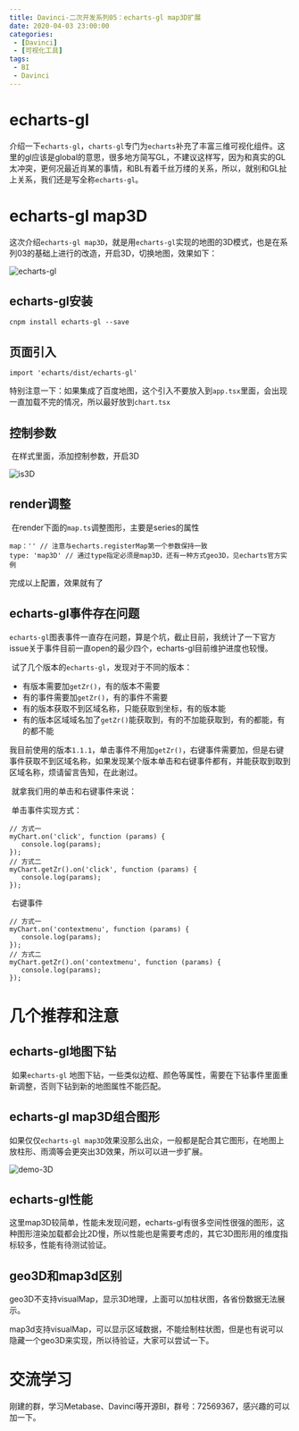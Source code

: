 ```yaml
---
title: Davinci-二次开发系列05：echarts-gl map3D扩展
date: 2020-04-03 23:00:00
categories: 
 - [Davinci]
 - [可视化工具]
tags:
 - BI
 - Davinci
---
```


# echarts-gl

​	介绍一下`echarts-gl`，`charts-gl`专门为`echarts`补充了丰富三维可视化组件。这里的gl应该是global的意思，很多地方简写GL，不建议这样写，因为和真实的GL太冲突，更何况最近肖某的事情，和BL有着千丝万缕的关系，所以，就别和GL扯上关系，我们还是写全称`echarts-gl`。

<!--more-->
# echarts-gl map3D

​	这次介绍`echarts-gl map3D`，就是用`echarts-gl`实现的地图的3D模式，也是在系列03的基础上进行的改造，开启3D，切换地图，效果如下：

![echarts-gl](https://ossbao.oss-cn-qingdao.aliyuncs.com/blog/davinci/05/echarts-gl.gif)

## echarts-gl安装

```
cnpm install echarts-gl --save 
```

## 页面引入

```
import 'echarts/dist/echarts-gl'  
```

特别注意一下：如果集成了百度地图，这个引入不要放入到`app.tsx`里面，会出现一直加载不完的情况，所以最好放到`chart.tsx`

## 控制参数

​	在样式里面，添加控制参数，开启3D

![is3D](https://ossbao.oss-cn-qingdao.aliyuncs.com/blog/davinci/05/is3D.jpg)

## render调整

​	在render下面的`map.ts`调整图形，主要是series的属性

```
map：'' // 注意与echarts.registerMap第一个参数保持一致
type: 'map3D' // 通过type指定必须是map3D，还有一种方式geo3D，见echarts官方实例
```

完成以上配置，效果就有了

## echarts-gl事件存在问题

​	`echarts-gl`图表事件一直存在问题，算是个坑，截止目前，我统计了一下官方issue关于事件目前一直open的最少四个，echarts-gl目前维护进度也较慢。

​	试了几个版本的`echarts-gl`，发现对于不同的版本：

- 有版本需要加`getZr()`，有的版本不需要
- 有的事件需要加`getZr()`，有的事件不需要
- 有的版本获取不到区域名称，只能获取到坐标，有的版本能
- 有的版本区域域名加了`getZr()`能获取到，有的不加能获取到，有的都能，有的都不能

​	我目前使用的版本`1.1.1`，单击事件不用加`getZr()`，右键事件需要加，但是右键事件获取不到区域名称，如果发现某个版本单击和右键事件都有，并能获取到取到区域名称，烦请留言告知，在此谢过。

​	就拿我们用的单击和右键事件来说：

​	单击事件实现方式：

```
// 方式一
myChart.on('click', function (params) {
   console.log(params);
});
// 方式二
myChart.getZr().on('click', function (params) {
   console.log(params);
});
```

​	右键事件

```
// 方式一
myChart.on('contextmenu', function (params) {
   console.log(params);
});
// 方式二
myChart.getZr().on('contextmenu', function (params) {
   console.log(params);
});
```

# 几个推荐和注意

## echarts-gl地图下钻

​	如果`echarts-gl` 地图下钻，一些类似边框、颜色等属性，需要在下钻事件里面重新调整，否则下钻到新的地图属性不能匹配。


## echarts-gl map3D组合图形

​	如果仅仅`echarts-gl map3D`效果没那么出众，一般都是配合其它图形，在地图上放柱形、雨滴等会更突出3D效果，所以可以进一步扩展。

![demo-3D](https://ossbao.oss-cn-qingdao.aliyuncs.com/blog/davinci/05/demo-3D.jpg)

## echarts-gl性能

​	这里map3D较简单，性能未发现问题，echarts-gl有很多空间性很强的图形，这种图形渲染加载都会比2D慢，所以性能也是需要考虑的，其它3D图形用的维度指标较多，性能有待测试验证。

## geo3D和map3d区别

geo3D不支持visualMap，显示3D地理，上面可以加柱状图，各省份数据无法展示。

map3d支持visualMap，可以显示区域数据，不能绘制柱状图，但是也有说可以隐藏一个geo3D来实现，所以待验证，大家可以尝试一下。

# 交流学习

刚建的群，学习Metabase、Davinci等开源BI，群号：72569367，感兴趣的可以加一下。
